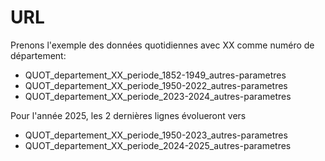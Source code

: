# URL

Prenons l'exemple des données quotidiennes avec XX comme numéro de département:

- QUOT_departement_XX_periode_1852-1949_autres-parametres
- QUOT_departement_XX_periode_1950-2022_autres-parametres
- QUOT_departement_XX_periode_2023-2024_autres-parametres

Pour l'année 2025, les 2 dernières lignes évolueront vers

- QUOT_departement_XX_periode_1950-2023_autres-parametres
- QUOT_departement_XX_periode_2024-2025_autres-parametres

